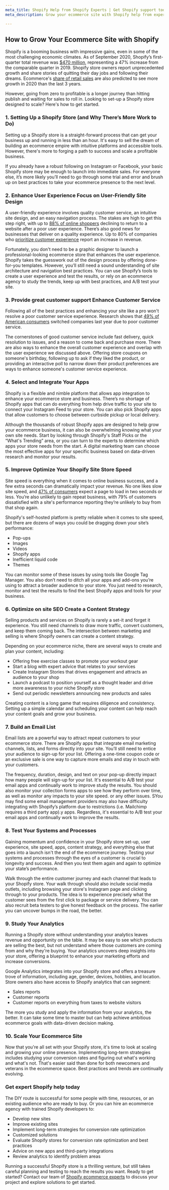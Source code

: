 ```yaml
---
meta_title: Shopify Help from Shopify Experts | Get Shopify support today
meta_description: Grow your ecommerce site with Shopify help from experienced Shopify experts. Shopify development, admin configuration, on-site SEO and Liquid customization for new & existing Shopify stores. Don’t miss out. Get Shopify help today with a monthly service plan.

---
```

## How to Grow Your Ecommerce Site with Shopify

Shopify is a booming business with impressive gains, even in some of the most challenging economic climates. As of September 2020, Shopify’s first-quarter total revenue was [$470 million](https://news.shopify.com/shopify-announces-first-quarter-2020-financial-results), representing a 47% increase from the comparable quarter in 2019. Shopify store owners report unprecedented growth and share stories of quitting their day jobs and following their dreams. Ecommerce's [share of retail sales](https://ecomloop.com/posts/ecommerce-share-of-retail-sales-will-see-more-growth-in-2020-than-last-3-years/) are also predicted to see more growth in 2020 than the last 3 years.

However, going from zero to profitable is a longer journey than hitting publish and waiting for sales to roll in. Looking to set-up a Shopify store designed to scale? Here's how to get started.


### 1. Setting Up a Shopify Store (and Why There’s More Work to Do)

Setting up a Shopify store is a straight-forward process that can get your business up and running in less than an hour. It's easy to sell the dream of building an ecommerce empire with intuitive platforms and accessible tools. However, there's more to forging a path to success and scale a profitable business.

If you already have a robust following on Instagram or Facebook, your basic Shopify store may be enough to launch into immediate sales. For everyone else, it’s more likely you’ll need to go through some trial and error and brush up on best practices to take your ecommerce presence to the next level.


### 2. Enhance User Experience Focus on User-Friendly Site Design

A user-friendly experience involves quality customer service, an intuitive site design, and an easy navigation process. The stakes are high to get this step right, with up to [88% of online shoppers](https://www.smallbizgenius.net/by-the-numbers/ux-statistics/#gref) declining to return to a website after a poor user experience. There’s also good news for businesses that deliver on a quality experience. Up to 80% of companies who [prioritize customer experience](https://blog.hubspot.com/service/customer-experience-trends) report an increase in revenue.

Fortunately, you don't need to be a graphic designer to launch a professional-looking ecommerce store that enhances the user experience. Shopify takes the guesswork out of the design process by offering done-for-you templates. However, you’ll still need a sound understanding of site architecture and navigation best practices. You can use Shopify’s tools to create a user experience and test the results, or rely on an ecommerce agency to study the trends, keep up with best practices, and A/B test your site.


### 3. Provide great customer support Enhance Customer Service

Following all of the best practices and enhancing your site like a pro won't resolve a poor customer service experience. Research shows that [49% of American consumers](https://www.vonage.com/resources/articles/the-62-billion-customer-service-scared-away-infographic/) switched companies last year due to poor customer service.

The cornerstones of good customer service include fast delivery, quick resolution to issues, and a reason to come back and purchase more. There are also ways to enhance the overall customer experience and overlap with the user experience we discussed above. Offering store coupons on someone's birthday, following up to ask if they liked the product, or providing an interactive poll to narrow down their product preferences are ways to enhance someone's customer service experience.

### 4. Select and Integrate Your Apps

Shopify is a flexible and nimble platform that allows app integration to enhance your ecommerce store and business. There’s no shortage of Shopify apps that can do everything from help drive traffic to your site to connect your Instagram Feed to your store. You can also pick Shopify apps that allow customers to choose between curbside pickup or local delivery.

Although the thousands of robust Shopify apps are designed to help grow your ecommerce business, it can also be overwhelming knowing what your own site needs. Start by looking through Shopify's Staff Picks or the “What's Trending” area, or you can turn to the experts to determine which apps your store needs from the start. A digital marketing team can choose the most effective apps for your specific business based on data-driven research and monitor your results.

### 5. Improve Optimize Your Shopify Site Store Speed

Site speed is everything when it comes to online business success, and a few extra seconds can dramatically impact your revenue. No one likes slow site speed, and [47% of consumers](https://www.shopify.com/enterprise/site-performance-page-speed-ecommerce) expect a page to load in two seconds or less. You’re also unlikely to gain repeat business, with 79% of customers dissatisfied with a site's performance reporting they’re unlikely to buy from that shop again.

Shopify's self-hosted platform is pretty reliable when it comes to site speed, but there are dozens of ways you could be dragging down your site’s performance:

*   Pop-ups
*   Images
*   Videos
*   Shopify apps
*   Inefficient liquid code
*   Themes

You can monitor some of these issues by using tools like Google Tag Manager. You also don’t need to ditch all your apps and add-ons you’re using to attract a broader audience to your store. You just need to research, monitor and test the results to find the best Shopify apps and tools for your business.


### 6. Optimize on site SEO Create a Content Strategy

Selling products and services on Shopify is rarely a set-it and forget it experience. You still need channels to draw more traffic, convert customers, and keep them coming back. The intersection between marketing and selling is where Shopify owners can create a content strategy.

Depending on your ecommerce niche, there are several ways to create and plan your content, including:

*   Offering free exercise classes to promote your workout gear
*   Start a blog with expert advice that relates to your services
*   Create Instagram Stories that drives engagement and attracts an audience to your shop
*   Launch a podcast to position yourself as a thought leader and drive more awareness to your niche Shopify store
*   Send out periodic newsletters announcing new products and sales

Creating content is a long game that requires diligence and consistency. Setting up a simple calendar and scheduling your content can help reach your content goals and grow your business.


### 7. Build an Email List

Email lists are a powerful way to attract repeat customers to your ecommerce store. There are Shopify apps that integrate email marketing channels, lists, and forms directly into your site. You’ll still need to entice your audience to sign-up for your list. Offering a one-time coupon code or an exclusive sale is one way to capture more emails and stay in touch with your customers.

The frequency, duration, design, and text on your pop-up directly impact how many people will sign-up for your list. It's essential to A/B test your email apps and continually work to improve study the results. You should also monitor your collection forms apps to see how they perform over time, as well as monitor any impacts to your site speed. or any other issues. SYou may find some email management providers may also have difficulty integrating with Shopify’s platform due to restrictions (i.e. Mailchimp requires a third party app).y apps. Regardless, it's essential to A/B test your email apps and continually work to improve the results.


### 8. Test Your Systems and Processes

Gaining momentum and confidence in your Shopify store set-up, user experience, site speed, apps, content strategy, and everything else that goes into a launch isn't the end of the ecommerce journey. Testing your systems and processes through the eyes of a customer is crucial to longevity and success. And then you test them again and again to optimize your state’s performance.

Walk through the entire customer journey and each channel that leads to your Shopify store. Your walk through should also include social media outlets, including browsing your store's Instagram page and clicking through to your products. The idea is to experience precisely what the customer sees from the first click to package or service delivery. You can also recruit beta testers to give honest feedback on the process. The earlier you can uncover bumps in the road, the better.


### 9. Study Your Analytics

Running a Shopify store without understanding your analytics leaves revenue and opportunity on the table. It may be easy to see which products are selling the best, but not understand where those customers are coming from and why they're buying. Your analytics uncovers deep insights into your store, offering a blueprint to enhance your marketing efforts and increase conversions.

Google Analytics integrates into your Shopify store and offers a treasure trove of information, including age, gender, devices, hobbies, and location. Store owners also have access to Shopify analytics that can segment:



*   Sales reports
*   Customer reports
*   Customer reports on everything from taxes to website visitors

The more you study and apply the information from your analytics, the better. It can take some time to master but can help achieve ambitious ecommerce goals with data-driven decision making.


### 10. Scale Your Ecommerce Site

Now that you're all set with your Shopify store, it's time to look at scaling and growing your online presence. Implementing long-term strategies includes studying your conversion rates and figuring out what's working and what's not. That's easier said than done for both newcomers and veterans in the ecommerce space. Best practices and trends are continually evolving.

### Get expert Shopify help today

The DIY route is successful for some people with time, resources, or an existing audience who are ready to buy. Or you can hire an ecommerce agency with trained Shopify developers to:

*   Develop new sites
*   Improve existing sites
*   Implement long-term strategies for conversion rate optimization
*   Customized solutions
*   Evaluate Shopify stores for conversion rate optimization and best practices
*   Advice on new apps and third-party integrations
*   Review analytics to identify problem areas

Running a successful Shopify store is a thrilling venture, but still takes careful planning and testing to reach the results you want. Ready to get started? Contact our team of [Shopify ecommerce experts](https://ecomloop.com/solutions/) to discuss your project and explore solutions to get started.
